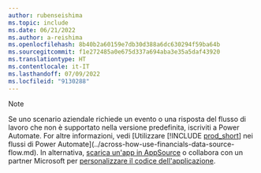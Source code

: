 ```yaml
---
author: rubenseishima
ms.topic: include
ms.date: 06/21/2022
ms.author: a-reishima
ms.openlocfilehash: 8b40b2a60159e7db30d388a6dc630294f59ba64b
ms.sourcegitcommit: f1e272485a0e675d337a694aba3e35a5daf43920
ms.translationtype: HT
ms.contentlocale: it-IT
ms.lasthandoff: 07/09/2022
ms.locfileid: "9130288"
---
```

> [!NOTE]
> Se uno scenario aziendale richiede un evento o una risposta del flusso di lavoro che non è supportato nella versione predefinita, iscriviti a Power Automate. For altre informazioni, vedi [Utilizzare [!INCLUDE [prod_short](prod_short.md)] nei flussi di Power Automate](../across-how-use-financials-data-source-flow.md). In alternativa, [scarica un'app in AppSource](https://go.microsoft.com/fwlink/?linkid=2081646) o collabora con un partner Microsoft per [personalizzare il codice dell'applicazione](/dynamics365/business-central/dev-itpro/developer/devenv-walkthrough-workflow-events-responses.md).
